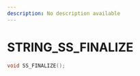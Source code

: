```yaml
---
description: No description available 
---
```


# STRING\_SS_FINALIZE

```cpp
void SS_FINALIZE();
```